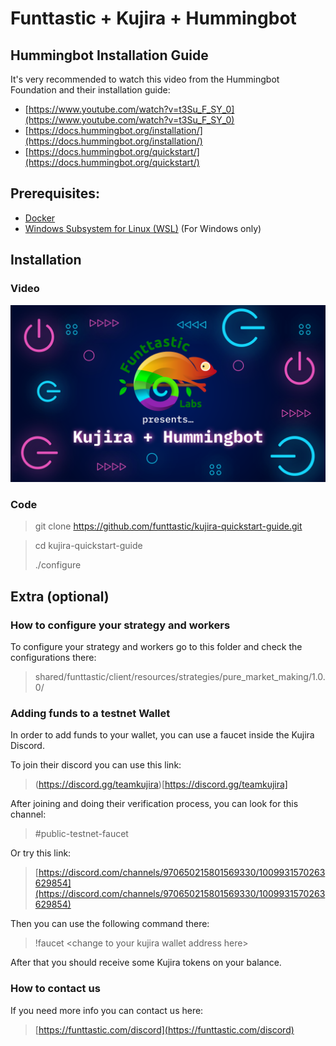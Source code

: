# Funttastic + Kujira + Hummingbot

## Hummingbot Installation Guide
It's very recommended to watch this video from the Hummingbot Foundation and their installation guide:
- [https://www.youtube.com/watch?v=t3Su_F_SY_0](https://www.youtube.com/watch?v=t3Su_F_SY_0)
- [https://docs.hummingbot.org/installation/](https://docs.hummingbot.org/installation/)
- [https://docs.hummingbot.org/quickstart/](https://docs.hummingbot.org/quickstart/)

## Prerequisites:
- [Docker](https://docs.docker.com/engine/install/)
- [Windows Subsystem for Linux (WSL)](https://learn.microsoft.com/en-us/windows/wsl/install) (For Windows only)

## Installation

### Video
[![Video tutorial](resources/images/Funttastic_Kujira__Hummingbot.png)](http://www.youtube.com/watch?v=t3Su_F_SY_0 "Video tutorial")

### Code

> git clone https://github.com/funttastic/kujira-quickstart-guide.git

> cd kujira-quickstart-guide
>
> ./configure

## Extra (optional)

### How to configure your strategy and workers

To configure your strategy and workers go to this folder and check the configurations there:

> shared/funttastic/client/resources/strategies/pure_market_making/1.0.0/

### Adding funds to a testnet Wallet

In order to add funds to your wallet, you can use a faucet inside the Kujira Discord.

To join their discord you can use this link:

> (https://discord.gg/teamkujira)[https://discord.gg/teamkujira]

After joining and doing their verification process, you can look for this channel:

> #public-testnet-faucet

Or try this link:

> [https://discord.com/channels/970650215801569330/1009931570263629854](https://discord.com/channels/970650215801569330/1009931570263629854)

Then you can use the following command there:

> !faucet &lt;change to your kujira wallet address here&gt;

After that you should receive some Kujira tokens on your balance.

### How to contact us
If you need more info you can contact us here:

> [https://funttastic.com/discord](https://funttastic.com/discord)